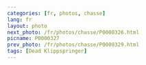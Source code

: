 ```yaml
---
categories: [fr, photos, chasse]
lang: fr
layout: photo
next_photo: /fr/photos/chasse/P0000326.html
picname: P0000327
prev_photo: /fr/photos/chasse/P0000329.html
tags: [Dead Klippspringer]
---
```

